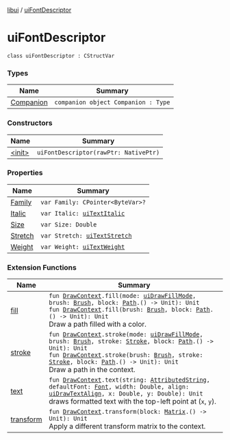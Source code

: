 [libui](../README.md) / [uiFontDescriptor](README.md)

# uiFontDescriptor

`class uiFontDescriptor : CStructVar`

### Types

| Name | Summary |
|---|---|
| [Companion](-companion.md) | `companion object Companion : Type` |

### Constructors

| Name | Summary |
|---|---|
| [&lt;init&gt;](-init-.md) | `uiFontDescriptor(rawPtr: NativePtr)` |

### Properties

| Name | Summary |
|---|---|
| [Family](-family.md) | `var Family: CPointer<ByteVar>?` |
| [Italic](-italic.md) | `var Italic: `[`uiTextItalic`](../ui-text-italic.md) |
| [Size](-size.md) | `var Size: Double` |
| [Stretch](-stretch.md) | `var Stretch: `[`uiTextStretch`](../ui-text-stretch.md) |
| [Weight](-weight.md) | `var Weight: `[`uiTextWeight`](../ui-text-weight.md) |

### Extension Functions

| Name | Summary |
|---|---|
| [fill](../../libui.ktx.draw/fill.md) | `fun `[`DrawContext`](../../libui.ktx/-draw-context.md)`.fill(mode: `[`uiDrawFillMode`](../ui-draw-fill-mode.md)`, brush: `[`Brush`](../../libui.ktx.draw/-brush/README.md)`, block: `[`Path`](../../libui.ktx.draw/-path/README.md)`.() -> Unit): Unit`<br>`fun `[`DrawContext`](../../libui.ktx/-draw-context.md)`.fill(brush: `[`Brush`](../../libui.ktx.draw/-brush/README.md)`, block: `[`Path`](../../libui.ktx.draw/-path/README.md)`.() -> Unit): Unit`<br>Draw a path filled with a color. |
| [stroke](../../libui.ktx.draw/stroke.md) | `fun `[`DrawContext`](../../libui.ktx/-draw-context.md)`.stroke(mode: `[`uiDrawFillMode`](../ui-draw-fill-mode.md)`, brush: `[`Brush`](../../libui.ktx.draw/-brush/README.md)`, stroke: `[`Stroke`](../../libui.ktx.draw/-stroke/README.md)`, block: `[`Path`](../../libui.ktx.draw/-path/README.md)`.() -> Unit): Unit`<br>`fun `[`DrawContext`](../../libui.ktx/-draw-context.md)`.stroke(brush: `[`Brush`](../../libui.ktx.draw/-brush/README.md)`, stroke: `[`Stroke`](../../libui.ktx.draw/-stroke/README.md)`, block: `[`Path`](../../libui.ktx.draw/-path/README.md)`.() -> Unit): Unit`<br>Draw a path in the context. |
| [text](../../libui.ktx.draw/text.md) | `fun `[`DrawContext`](../../libui.ktx/-draw-context.md)`.text(string: `[`AttributedString`](../../libui.ktx.draw/-attributed-string/README.md)`, defaultFont: `[`Font`](../../libui.ktx.draw/-font/README.md)`, width: Double, align: `[`uiDrawTextAlign`](../ui-draw-text-align.md)`, x: Double, y: Double): Unit`<br>draws formatted text with the top-left point at (`x`, `y`). |
| [transform](../../libui.ktx.draw/transform.md) | `fun `[`DrawContext`](../../libui.ktx/-draw-context.md)`.transform(block: `[`Matrix`](../../libui.ktx.draw/-matrix/README.md)`.() -> Unit): Unit`<br>Apply a different transform matrix to the context. |
